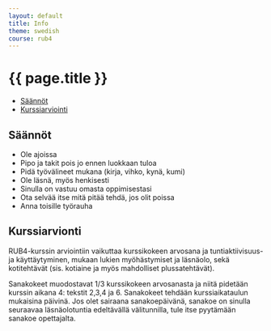 ```yaml
---
layout: default
title: Info
theme: swedish
course: rub4
---
```


<div class="container">
<div class="header-row">
<div class="main-header">
<h1>{{ page.title }}</h1>
</div>
</div>
<div class="content-row">
<div class="sidebar">
<div class="page-sidebar affix" data-spy="affix" data-offset-top="250">
<ul class="nav page-sidenav">
<li><a href="#saannot">Säännöt</a></li>
<li><a href="#kurssiarviointi">Kurssiarviointi</a></li>
</ul>
</div>
</div>
<div class="info-content">
<h2 id="saannot">Säännöt</h2>

* Ole ajoissa
* Pipo ja takit pois jo ennen luokkaan tuloa
* Pidä työvälineet mukana (kirja, vihko, kynä, kumi)
* Ole läsnä, myös henkisesti
* Sinulla on vastuu omasta oppimisestasi
* Ota selvää itse mitä pitää tehdä, jos olit poissa
* Anna toisille työrauha

<h2 id="kurssiarviointi">Kurssiarvionti</h2>

RUB4-kurssin arviointiin vaikuttaa kurssikokeen arvosana ja tuntiaktiivisuus- ja käyttäytyminen, mukaan lukien
myöhästymiset ja läsnäolo, sekä kotitehtävät (sis. kotiaine ja myös mahdolliset plussatehtävät).

Sanakokeet muodostavat 1/3 kurssikokeen arvosanasta ja niitä pidetään kurssin aikana 4: tekstit 2,3,4 ja 6. Sanakokeet
tehdään kurssiaikataulun mukaisina päivinä. Jos olet sairaana sanakoepäivänä, sanakoe on sinulla seuraavaa
läsnäolotuntia edeltävällä välitunnilla, tule itse pyytämään sanakoe opettajalta.


</div>
</div>
</div>
